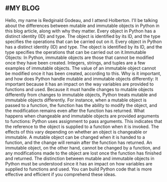 #MY BLOG
-----------------------------------------------------
Hello, my name is Redginald Godeau, and I attend Holberton. I'll be talking about the differences between mutable and immutable objects in Python in this blog article, along with why they matter.
Every object in Python has a distinct identity (ID) and type. The object is identified by its ID, and the type specifies the operations that can be carried out on it.
Every object in Python has a distinct identity (ID) and type. The object is identified by its ID, and the type specifies the operations that can be carried out on it.Immutable Objects: In Python, immutable objects are those that cannot be modified once they have been created. Integers, strings, and tuples are a few examples of immutable objects. The value of an immutable object cannot be modified once it has been created, according to this.
Why is it important, and how does Python handle mutable and immutable objects differently: It important because it has an impact on the way variables are provided to functions and used. Because it must handle changes to mutable objects differently from changes to immutable objects, Python treats mutable and immutable objects differently. For instance, when a mutable object is passed to a function, the function has the ability to modify the object, and the modification remains even after the function has returned.
What happens when changeable and immutable objects are provided arguments to functions: Python uses assignment to pass arguments. This indicates that the reference to the object is supplied to a function when it is invoked. The effects of this vary depending on whether an object is changeable or immutable. A mutable object can be changed when it is handed to a function, and the change will remain after the function has returned. An immutable object, on the other hand, cannot be changed by a function, and any modifications made to the object are lost once the function has finished and returned.
The distinction between mutable and immutable objects in Python must be understood since it has an impact on how variables are supplied to functions and used. You can build Python code that is more effective and efficient if you comprehend these ideas.